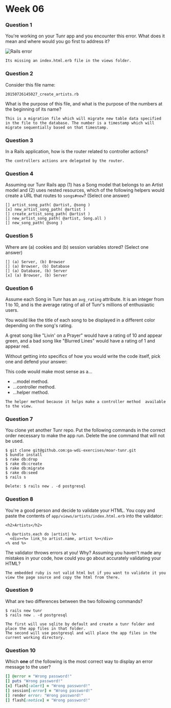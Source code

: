 # Week 06

### Question 1

You're working on your Tunr app and you encounter this error. What does it mean and where would you go first to address it?  

![Rails error](http://i.imgur.com/9NR7XNT.png)  

```text
Its missing an index.html.erb file in the views folder.
```

### Question 2

Consider this file name:

```
20150726145027_create_artists.rb
```

What is the purpose of this file, and what is the purpose of the numbers at the beginning of its name?

```text
This is a migration file which will migrate new table data specified in the file to the database. The number is a timestamp which will migrate sequentially based on that timestamp.
```

### Question 3

In a Rails application, how is the router related to controller actions?  

```text
The controllers actions are delegated by the router.
```

### Question 4

Assuming our Tunr Rails app (1) has a Song model that belongs to an Artist model and (2) uses nested resources, which of the following helpers would create a URL that routes to `songs#new`? (Select one answer)  

```
[] artist_song_path( @artist, @song )
[x] new_artist_song_path( @artist )
[] create_artist_song_path( @artist )
[] new_artist_song_path( @artist, Song.all )
[] new_song_path( @song )
```

### Question 5

Where are (a) cookies and (b) session variables stored? (Select one answer)  

```
[] (a) Server, (b) Browser  
[] (a) Browser, (b) Database  
[] (a) Database, (b) Server  
[x] (a) Browser, (b) Server  
```

### Question 6

Assume each Song in Tunr has an `avg_rating` attribute. It is an integer from 1 to 10, and is the average rating of all of Tunr's millions of enthusiastic users.

You would like the title of each song to be displayed in a different color depending on the song's rating.

A great song like "Livin' on a Prayer" would have a rating of 10 and appear green, and a bad song like "Blurred Lines" would have a rating of 1 and appear red.

Without getting into specifics of how you would write the code itself, pick one and defend your answer:

This code would make most sense as a...
- ...model method.
- ...controller method.
- ...helper method.

```text
The helper method because it helps make a controller method  available to the view.
```

### Question 7

You clone yet another Tunr repo. Put the following commands in the correct order necessary to make the app run. Delete the one command that will not be used.

```
$ git clone git@github.com:ga-wdi-exercises/moar-tunr.git
$ bundle install
$ rake db:drop
$ rake db:create
$ rake db:migrate
$ rake db:seed
$ rails s

Delete: $ rails new . -d postgresql
```

### Question 8

You're a good person and decide to validate your HTML. You copy and paste the contents of `app/views/artists/index.html.erb` into the validator:

```erb
<h2>Artists</h2>

<% @artists.each do |artist| %>
  <div><%= link_to artist.name, artist %></div>
<% end %>
```

The validator throws errors at you! Why? Assuming you haven't made any mistakes in your code, how could you go about accurately validating your HTML?

```
The embedded ruby is not valid html but if you want to validate it you view the page source and copy the html from there.
```

### Question 9

What are two differences between the two following commands?

```
$ rails new tunr
$ rails new . -d postgresql
```

```
The first will use sqlite by default and create a tunr folder and place the app files in that folder.
The second will use postgresql and will place the app files in the current working directory.
```

### Question 10

Which **one** of the following is the most correct way to display an error message to the user?

```rb
[] @error = "Wrong password!"
[] puts "Wrong password!"
[x] flash[:alert] = "Wrong password!"
[] session[:error] = "Wrong password!"
[] render error: "Wrong password!"
[] flash[:notice] = "Wrong password!"
```
